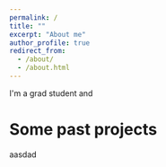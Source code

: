 ```yaml
---
permalink: /
title: ""
excerpt: "About me"
author_profile: true
redirect_from: 
  - /about/
  - /about.html
---
```


I'm a grad student and

Some past projects
======
aasdad
